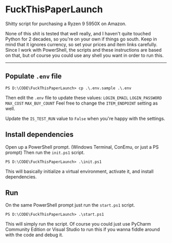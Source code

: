 # FuckThisPaperLaunch

Shitty script for purchasing a Ryzen 9 5950X on Amazon.

None of this shit is tested that well really, and I haven't quite touched Python for 2 decades, so you're on your own if things go south.
Keep in mind that it ignores currency, so set your prices and item links carefully.
Since I work with PowerShell, the scripts and these instructions are based on that, but of course you could use any shell you want in order to run this.

---

## Populate `.env` file

```
PS D:\CODE\FuckThisPaperLaunch> cp .\.env.sample .\.env
```
Then edit the `.env` file to update these values:
`LOGIN_EMAIL`
`LOGIN_PASSWORD`
`MAX_COST`
`MAX_BUY_COUNT`
Feel free to change the `ITEM_ENDPOINT` setting as well.

Update the `IS_TEST_RUN` value to `False` when you're happy with the settings.

## Install dependencies
Open up a PowerShell prompt. (Windows Terminal, ConEmu, or just a PS prompt)
Then run the `init.ps1` script.

```
PS D:\CODE\FuckThisPaperLaunch> .\init.ps1
```
This will basically initialize a virtual environment, activate it, and install dependencies.

## Run
On the same PowerShell prompt just run the `start.ps1` script.

```
PS D:\CODE\FuckThisPaperLaunch> .\start.ps1
```
This will simply run the script.
Of course you could just use PyCharm Community Edition or Visual Studio to run this if you wanna fiddle around with the code and debug it.